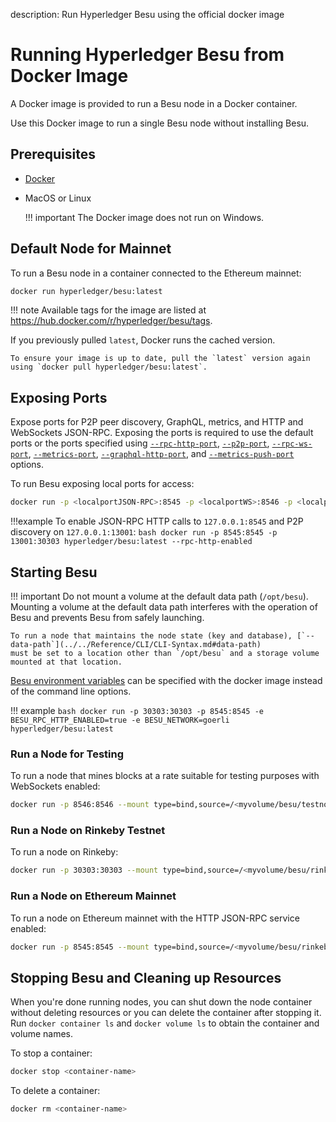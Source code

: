 description: Run Hyperledger Besu using the official docker image
<!--- END of page meta data -->

# Running Hyperledger Besu from Docker Image

A Docker image is provided to run a Besu node in a Docker container. 

Use this Docker image to run a single Besu node without installing Besu. 

## Prerequisites

* [Docker](https://docs.docker.com/install/)   

* MacOS or Linux 
    
    !!! important 
        The Docker image does not run on Windows. 

## Default Node for Mainnet

To run a Besu node in a container connected to the Ethereum mainnet: 

```bash tab="latest"
docker run hyperledger/besu:latest
```

!!! note
    Available tags for the image are listed at https://hub.docker.com/r/hyperledger/besu/tags. 

   If you previously pulled `latest`, Docker runs the cached version.

    To ensure your image is up to date, pull the `latest` version again using `docker pull hyperledger/besu:latest`. 
 
## Exposing Ports

Expose ports for P2P peer discovery, GraphQL, metrics, and HTTP and WebSockets JSON-RPC. Exposing the ports is required to use the 
default ports or the ports specified using [`--rpc-http-port`](../../Reference/CLI/CLI-Syntax.md#rpc-http-port), 
[`--p2p-port`](../../Reference/CLI/CLI-Syntax.md#p2p-port), [`--rpc-ws-port`](../../Reference/CLI/CLI-Syntax.md#rpc-ws-port), 
[`--metrics-port`](../../Reference/CLI/CLI-Syntax.md#metrics-port), [`--graphql-http-port`](../../Reference/CLI/CLI-Syntax.md#graphql-http-port), 
and [`--metrics-push-port`](../../Reference/CLI/CLI-Syntax.md#metrics-push-port) options.

To run Besu exposing local ports for access: 
```bash
docker run -p <localportJSON-RPC>:8545 -p <localportWS>:8546 -p <localportP2P>:30303 hyperledger/besu:latest --rpc-http-enabled --rpc-ws-enabled
```

!!!example
    To enable JSON-RPC HTTP calls to `127.0.0.1:8545` and P2P discovery on `127.0.0.1:13001`:
    ```bash
    docker run -p 8545:8545 -p 13001:30303 hyperledger/besu:latest --rpc-http-enabled
    ```
     
## Starting Besu 

!!! important 
    Do not mount a volume at the default data path (`/opt/besu`). Mounting a volume at the default 
    data path interferes with the operation of Besu and prevents Besu from safely launching. 
    
    To run a node that maintains the node state (key and database), [`--data-path`](../../Reference/CLI/CLI-Syntax.md#data-path) 
    must be set to a location other than `/opt/besu` and a storage volume mounted at that location. 

[Besu environment variables](../../Reference/CLI/CLI-Syntax.md#besu-environment-variables) can be specified with the docker image instead of the command line options.

!!! example
    ```bash
    docker run -p 30303:30303 -p 8545:8545 -e BESU_RPC_HTTP_ENABLED=true -e BESU_NETWORK=goerli hyperledger/besu:latest
    ```

### Run a Node for Testing 

To run a node that mines blocks at a rate suitable for testing purposes with WebSockets enabled: 
```bash
docker run -p 8546:8546 --mount type=bind,source=/<myvolume/besu/testnode>,target=/var/lib/besu hyperledger/besu:latest --miner-enabled --miner-coinbase fe3b557e8fb62b89f4916b721be55ceb828dbd73 --rpc-ws-enabled --network=dev --data-path=/var/lib/besu
```

### Run a Node on Rinkeby Testnet 

To run a node on Rinkeby: 
```bash
docker run -p 30303:30303 --mount type=bind,source=/<myvolume/besu/rinkeby>,target=/var/lib/besu hyperledger/besu:latest --network=rinkeby --data-path=/var/lib/besu
```

### Run a Node on Ethereum Mainnet 

To run a node on Ethereum mainnet with the HTTP JSON-RPC service enabled: 
```bash
docker run -p 8545:8545 --mount type=bind,source=/<myvolume/besu/rinkeby>,target=/var/lib/besu  -p 30303:30303 hyperledger/besu:latest --rpc-http-enabled --data-path=/var/lib/besu
```

## Stopping Besu and Cleaning up Resources

When you're done running nodes, you can shut down the node container without deleting resources or 
you can delete the container after stopping it. Run `docker container ls` and `docker volume ls` to 
obtain the container and volume names. 

To stop a container:
```bash
docker stop <container-name>
```

To delete a container:
```bash
docker rm <container-name>
```
